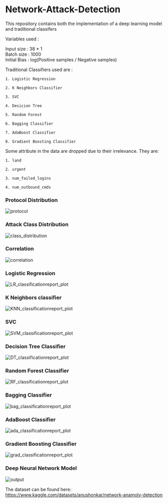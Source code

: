 # Network-Attack-Detection

This repository contains both the implementation of a deep learning model and traditional classifers

Variables used :

Input size : 38 * 1  
Batch size : 1000  
Initial Bias : log(Positive samples / Negative samples)

Traditional Classifiers used are :
~~~
1. Logistic Regression

2. K Neighbors Classifier

3. SVC

4. Desicion Tree

5. Random Forest

6. Bagging Classifier

7. AdaBoost Classifier

8. Gradient Boosting Classifier
~~~

Some attribute in the data are dropped due to their irrelevance. They are:
~~~
1. land

2. urgent

3. num_failed_logins

4. num_outbound_cmds
~~~

### Protocol Distribution ###

![protocol](https://github.com/hk633839/Network-Attack-Detection/assets/97289725/862e1584-690f-48e6-b138-35653cc2a872)

### Attack Class Distribution ###

![class_distribution](https://github.com/hk633839/Network-Attack-Detection/assets/97289725/fca27b35-4f8e-4868-94f6-27d9fa7b868d)

### Correlation ###

![correlation](https://github.com/hk633839/Network-Attack-Detection/assets/97289725/675594ba-30a7-4dd8-972f-d95ce6c482d3)

### Logistic Regression ###

![LR_classificationreport_plot](https://github.com/hk633839/Network-Attack-Detection/assets/97289725/8bc61333-7689-41c7-83c8-aff80b2d32b8)

### K Neighbors classifier ###

![KNN_classificationreport_plot](https://github.com/hk633839/Network-Attack-Detection/assets/97289725/2ffbe310-8b6d-4ac2-ad3b-6cc2854339fa)

### SVC ###

![SVM_classificationreport_plot](https://github.com/hk633839/Network-Attack-Detection/assets/97289725/15259696-42cd-4697-996c-f2499719121c)

### Decision Tree Classifier ###

![DT_classificationreport_plot](https://github.com/hk633839/Network-Attack-Detection/assets/97289725/0c225a42-301e-4218-937d-f8a04ad7e5ce)

### Random Forest Classifier ###

![RF_classificationreport_plot](https://github.com/hk633839/Network-Attack-Detection/assets/97289725/a44b52fd-5d7c-406b-ba69-923ea2f5311c)

### Bagging Classifier ###

![bag_classificationreport_plot](https://github.com/hk633839/Network-Attack-Detection/assets/97289725/84a97d0d-c5c1-478a-aa4b-5ad54879a651)

### AdaBoost Classifier ###

![ada_classificationreport_plot](https://github.com/hk633839/Network-Attack-Detection/assets/97289725/f2a48fa7-db1a-40bb-986a-c78e963fb315)

### Gradient Boosting Classifier ###

![grad_classificationreport_plot](https://github.com/hk633839/Network-Attack-Detection/assets/97289725/13bccbda-9d5b-4c82-956c-31abb82a3dd1)

### Deep Neural Network Model ###

![output](https://github.com/hk633839/Network-Attack-Detection/assets/97289725/db841752-6405-45a3-bbf8-404b23c1a346)



The dataset can be found here: https://www.kaggle.com/datasets/anushonkar/network-anamoly-detection
